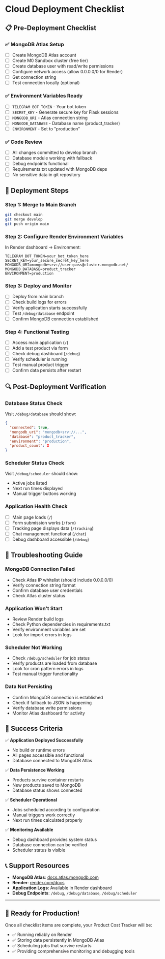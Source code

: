 # Cloud Deployment Checklist

## 📋 Pre-Deployment Checklist

### ✅ MongoDB Atlas Setup
- [ ] Create MongoDB Atlas account
- [ ] Create M0 Sandbox cluster (free tier)
- [ ] Create database user with read/write permissions
- [ ] Configure network access (allow 0.0.0.0/0 for Render)
- [ ] Get connection string
- [ ] Test connection locally (optional)

### ✅ Environment Variables Ready
- [ ] `TELEGRAM_BOT_TOKEN` - Your bot token
- [ ] `SECRET_KEY` - Generate secure key for Flask sessions
- [ ] `MONGODB_URI` - Atlas connection string
- [ ] `MONGODB_DATABASE` - Database name (product_tracker)
- [ ] `ENVIRONMENT` - Set to "production"

### ✅ Code Review
- [ ] All changes committed to develop branch
- [ ] Database module working with fallback
- [ ] Debug endpoints functional
- [ ] Requirements.txt updated with MongoDB deps
- [ ] No sensitive data in git repository

## 🚀 Deployment Steps

### Step 1: Merge to Main Branch
```bash
git checkout main
git merge develop
git push origin main
```

### Step 2: Configure Render Environment Variables
In Render dashboard → Environment:
```
TELEGRAM_BOT_TOKEN=your_bot_token_here
SECRET_KEY=your_secure_secret_key_here
MONGODB_URI=mongodb+srv://user:pass@cluster.mongodb.net/
MONGODB_DATABASE=product_tracker
ENVIRONMENT=production
```

### Step 3: Deploy and Monitor
- [ ] Deploy from main branch
- [ ] Check build logs for errors
- [ ] Verify application starts successfully
- [ ] Test `/debug/database` endpoint
- [ ] Confirm MongoDB connection established

### Step 4: Functional Testing
- [ ] Access main application (`/`)
- [ ] Add a test product via form
- [ ] Check debug dashboard (`/debug`)
- [ ] Verify scheduler is running
- [ ] Test manual product trigger
- [ ] Confirm data persists after restart

## 🔍 Post-Deployment Verification

### Database Status Check
Visit `/debug/database` should show:
```json
{
  "connected": true,
  "mongodb_uri": "mongodb+srv://...",
  "database": "product_tracker", 
  "environment": "production",
  "product_count": X
}
```

### Scheduler Status Check
Visit `/debug/scheduler` should show:
- Active jobs listed
- Next run times displayed
- Manual trigger buttons working

### Application Health Check
- [ ] Main page loads (`/`)
- [ ] Form submission works (`/form`)
- [ ] Tracking page displays data (`/tracking`)
- [ ] Chat management functional (`/chat`)
- [ ] Debug dashboard accessible (`/debug`)

## 🚨 Troubleshooting Guide

### MongoDB Connection Failed
- Check Atlas IP whitelist (should include 0.0.0.0/0)
- Verify connection string format
- Confirm database user credentials
- Check Atlas cluster status

### Application Won't Start
- Review Render build logs
- Check Python dependencies in requirements.txt
- Verify environment variables are set
- Look for import errors in logs

### Scheduler Not Working
- Check `/debug/scheduler` for job status
- Verify products are loaded from database
- Look for cron pattern errors in logs
- Test manual trigger functionality

### Data Not Persisting
- Confirm MongoDB connection is established
- Check if fallback to JSON is happening
- Verify database write permissions
- Monitor Atlas dashboard for activity

## 🎯 Success Criteria

✅ **Application Deployed Successfully**
- No build or runtime errors
- All pages accessible and functional
- Database connected to MongoDB Atlas

✅ **Data Persistence Working**
- Products survive container restarts
- New products saved to MongoDB
- Database status shows connected

✅ **Scheduler Operational** 
- Jobs scheduled according to configuration
- Manual triggers work correctly
- Next run times calculated properly

✅ **Monitoring Available**
- Debug dashboard provides system status
- Database connection can be verified
- Scheduler status is visible

## 📞 Support Resources

- **MongoDB Atlas**: [docs.atlas.mongodb.com](https://docs.atlas.mongodb.com)
- **Render**: [render.com/docs](https://render.com/docs)
- **Application Logs**: Available in Render dashboard
- **Debug Endpoints**: `/debug`, `/debug/database`, `/debug/scheduler`

---

## 🎉 Ready for Production!

Once all checklist items are complete, your Product Cost Tracker will be:
- ✅ Running reliably on Render
- ✅ Storing data persistently in MongoDB Atlas  
- ✅ Scheduling jobs that survive restarts
- ✅ Providing comprehensive monitoring and debugging tools
